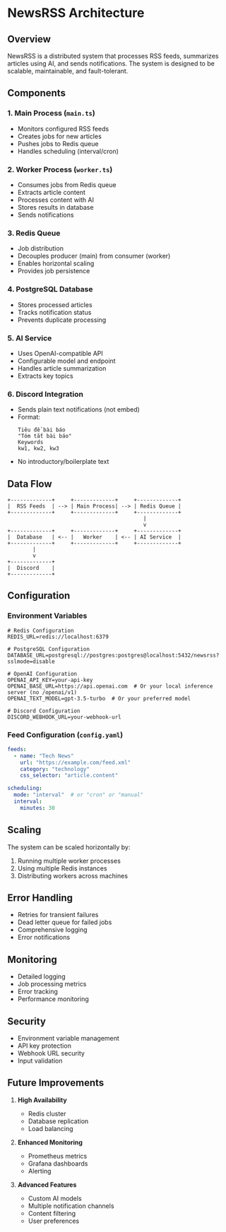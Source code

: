 # NewsRSS Architecture

## Overview

NewsRSS is a distributed system that processes RSS feeds, summarizes articles using AI, and sends notifications. The system is designed to be scalable, maintainable, and fault-tolerant.

## Components

### 1. Main Process (`main.ts`)
- Monitors configured RSS feeds
- Creates jobs for new articles
- Pushes jobs to Redis queue
- Handles scheduling (interval/cron)

### 2. Worker Process (`worker.ts`)
- Consumes jobs from Redis queue
- Extracts article content
- Processes content with AI
- Stores results in database
- Sends notifications

### 3. Redis Queue
- Job distribution
- Decouples producer (main) from consumer (worker)
- Enables horizontal scaling
- Provides job persistence

### 4. PostgreSQL Database
- Stores processed articles
- Tracks notification status
- Prevents duplicate processing

### 5. AI Service
- Uses OpenAI-compatible API
- Configurable model and endpoint
- Handles article summarization
- Extracts key topics

### 6. Discord Integration
- Sends plain text notifications (not embed)
- Format:
  ```
  Tiêu đề bài báo
  "Tóm tắt bài báo"
  Keywords
  kw1, kw2, kw3
  ```
- No introductory/boilerplate text

## Data Flow

```
+-------------+     +-------------+     +-------------+
|  RSS Feeds  | --> | Main Process| --> | Redis Queue |
+-------------+     +-------------+     +-------------+
                                           |
                                           v
+-------------+     +-------------+     +-------------+
|  Database   | <-- |   Worker    | <-- | AI Service  |
+-------------+     +-------------+     +-------------+
        |
        v
+-------------+
|  Discord    |
+-------------+
```

## Configuration

### Environment Variables
```env
# Redis Configuration
REDIS_URL=redis://localhost:6379

# PostgreSQL Configuration
DATABASE_URL=postgresql://postgres:postgres@localhost:5432/newsrss?sslmode=disable

# OpenAI Configuration
OPENAI_API_KEY=your-api-key
OPENAI_BASE_URL=https://api.openai.com  # Or your local inference server (no /openai/v1)
OPENAI_TEXT_MODEL=gpt-3.5-turbo  # Or your preferred model

# Discord Configuration
DISCORD_WEBHOOK_URL=your-webhook-url
```

### Feed Configuration (`config.yaml`)
```yaml
feeds:
  - name: "Tech News"
    url: "https://example.com/feed.xml"
    category: "technology"
    css_selector: "article.content"

scheduling:
  mode: "interval"  # or "cron" or "manual"
  interval:
    minutes: 30
```

## Scaling

The system can be scaled horizontally by:
1. Running multiple worker processes
2. Using multiple Redis instances
3. Distributing workers across machines

## Error Handling

- Retries for transient failures
- Dead letter queue for failed jobs
- Comprehensive logging
- Error notifications

## Monitoring

- Detailed logging
- Job processing metrics
- Error tracking
- Performance monitoring

## Security

- Environment variable management
- API key protection
- Webhook URL security
- Input validation

## Future Improvements

1. **High Availability**
   - Redis cluster
   - Database replication
   - Load balancing

2. **Enhanced Monitoring**
   - Prometheus metrics
   - Grafana dashboards
   - Alerting

3. **Advanced Features**
   - Custom AI models
   - Multiple notification channels
   - Content filtering
   - User preferences 